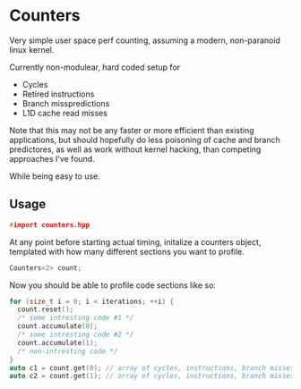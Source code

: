 # Counters

Very simple user space perf counting, assuming a modern, non-paranoid linux kernel.

Currently non-modulear, hard coded setup for

* Cycles
* Retired instructions
* Branch misspredictions
* L1D cache read misses

Note that this may not be any faster or more efficient than existing applications, but should hopefully do less poisoning of cache and branch predictores, as well as work without kernel hacking, than competing approaches I've found.

While being easy to use.

## Usage

```c++
#import counters.hpp
```

At any point before starting actual timing, initalize a counters object, templated with how many different sections you want to profile.

```c++
Counters<2> count;
```

Now you should be able to profile code sections like so:

```c++
for (size_t i = 0; i < iterations; ++i) {
  count.reset();
  /* some intresting code #1 */
  count.accumulate(0);
  /* some intresting code #2 */
  count.accumulate(1);
  /* non-intresting code */
}
auto c1 = count.get(0); // array of cycles, instructions, branch misses, cache misses for secition 1
auto c2 = count.get(1); // array of cycles, instructions, branch misses, cache misses for secition 2
```
